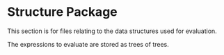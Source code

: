 
# Structure Package

This section is for files relating to the data structures used for evaluation.

The expressions to evaluate are stored as trees of trees.